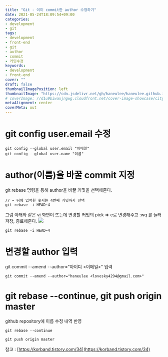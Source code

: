 ```yaml
---
title: "Git - 이미 commit한 author 수정하기"
date: 2021-05-24T18:09:54+09:00
categories: 
- development
- git
tags: 
- development
- front-end
- git
- author
- commit
- 커밋수정
keywords: 
- development
- front-end
cover: ""
draft: false
thumbnailImagePosition: left
thumbnailImage: "https://cdn.jsdelivr.net/gh/haneulee/haneulee.github.io/img/post/git/img-2.png"
# coverImage: //d1u9biwaxjngwg.cloudfront.net/cover-image-showcase/city.jpg
metaAlignment: center
coverMeta: out
---
```

<!--toc-->

# git config user.email 수정

```
git config --global user.email "이메일"
git config --global user.name "이름"
```

# author(이름)을 바꿀 commit 지정
git rebase 명령을 통해 author을 바꿀 커밋을 선택해준다.

```
// ~ 뒤에 입력한 숫자는 4번째 커밋까지 선택
git rebase -i HEAD~4
```
 

그럼 아래와 같은 vi 화면이 뜨는데 변경할 커밋의 pick => e로 변경해주고 :wq 를 눌러 저장, 종료해준다.
![](https://cdn.jsdelivr.net/gh/haneulee/haneulee.github.io/img/post/git/img-2.png)

```
git rebase -i HEAD~4
```

 

# 변경할 author 입력
git commit --amend --author="아이디 <이메일>" 입력

```
git commit --amend --author="haneulee <lovesky4294@gmail.com>"
```
 

 

# git rebase --continue,  git push origin master
github repository에 이름 수정 내역 반영

```
git rebase --continue

git push origin master
```
 

참고 :
[https://korband.tistory.com/34](https://korband.tistory.com/34)